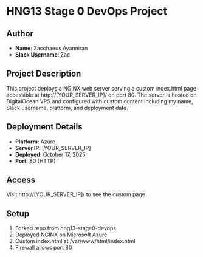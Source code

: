# HNG13 Stage 0 DevOps Project

## Author
- **Name**: Zacchaeus Ayanniran
- **Slack Username**: Zac

## Project Description
This project deploys a NGINX web server serving a custom index.html page accessible at http://[YOUR_SERVER_IP]/ on port 80. The server is hosted on DigitalOcean VPS and configured with custom content including my name, Slack username, platform, and deployment date.

## Deployment Details
- **Platform**: Azure
- **Server IP**: [YOUR_SERVER_IP]
- **Deployed**: October 17, 2025
- **Port**: 80 (HTTP)

## Access
Visit http://[YOUR_SERVER_IP]/ to see the custom page.

## Setup
1. Forked repo from hng13-stage0-devops
2. Deployed NGINX on Microsoft Azure
3. Custom index.html at /var/www/html/index.html
4. Firewall allows port 80
